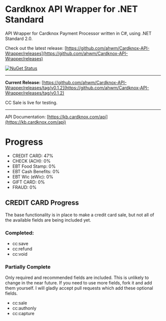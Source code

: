 # Cardknox API Wrapper for .NET Standard
API Wrapper for Cardknox Payment Processor written in C#, using .NET Standard 2.0.

Check out the latest release: [https://github.com/ahwm/Cardknox-API-Wrapper/releases](https://github.com/ahwm/Cardknox-API-Wrapper/releases)

[![NuGet Status](https://img.shields.io/badge/nuget-0.1.2--beta-brightgreen.svg)](https://www.nuget.org/packages/Cardknox.API.Wrapper/)

---

**Current Release:** [https://github.com/ahwm/Cardknox-API-Wrapper/releases/tag/v0.1.2](https://github.com/ahwm/Cardknox-API-Wrapper/releases/tag/v0.1.2)

CC Sale is live for testing.

---

API Documentation: [https://kb.cardknox.com/api](https://kb.cardknox.com/api)

# Progress
* CREDIT CARD: 47%
* CHECK (ACH): 0%
* EBT Food Stamp: 0%
* EBT Cash Benefits: 0%
* EBT Wic (eWic): 0%
* GIFT CARD: 0%
* FRAUD: 0%

## CREDIT CARD Progress
The base functionality is in place to make a credit card sale, but not all of the available fields are being included yet.

### Completed:

* cc:save
* cc:refund
* cc:void

### Partially Complete
Only required and recommended fields are included. This is unlikely to change in the near future. If you need to use more fields, fork it and add them yourself. I will gladly accept pull requests which add these optional fields.

* cc:sale
* cc:authonly
* cc:capture